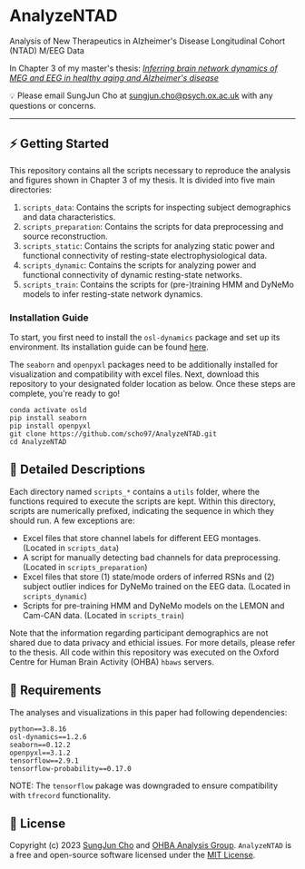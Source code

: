 # AnalyzeNTAD
Analysis of New Therapeutics in Alzheimer's Disease Longitudinal Cohort (NTAD) M/EEG Data

In Chapter 3 of my master's thesis: [_Inferring brain network dynamics of MEG and EEG in healthy aging and Alzheimer's disease_](https://ora.ox.ac.uk/objects/uuid:27faa894-b350-4da4-a7e4-7611dbd86791)

💡 Please email SungJun Cho at sungjun.cho@psych.ox.ac.uk with any questions or concerns.

---

## ⚡️ Getting Started

This repository contains all the scripts necessary to reproduce the analysis and figures shown in Chapter 3 of my thesis. It is divided into five main directories:

1. `scripts_data`: Contains the scripts for inspecting subject demographics and data characteristics.
2. `scripts_preparation`: Contains the scripts for data preprocessing and source reconstruction.
3. `scripts_static`: Contains the scripts for analyzing static power and functional connectivity of resting-state electrophysiological data.
4. `scripts_dynamic`: Contains the scripts for analyzing power and functional connectivity of dynamic resting-state networks.
5. `scripts_train`: Contains the scripts for (pre-)training HMM and DyNeMo models to infer resting-state network dynamics.

### Installation Guide
To start, you first need to install the `osl-dynamics` package and set up its environment. Its installation guide can be found [here](https://github.com/OHBA-analysis/osl-dynamics).

The `seaborn` and `openpyxl` packages need to be additionally installed for visualization and compatibility with excel files. Next, download this repository to your designated folder location as below. Once these steps are complete, you're ready to go!

```
conda activate osld
pip install seaborn
pip install openpyxl
git clone https://github.com/scho97/AnalyzeNTAD.git
cd AnalyzeNTAD
```

## 📄 Detailed Descriptions

Each directory named `scripts_*` contains a `utils` folder, where the functions required to execute the scripts are kept. Within this directory, scripts are numerically prefixed, indicating the sequence in which they should run. A few exceptions are:

- Excel files that store channel labels for different EEG montages. (Located in `scripts_data`)
- A script for manually detecting bad channels for data preprocessing. (Located in `scripts_preparation`)
- Excel files that store (1) state/mode orders of inferred RSNs and (2) subject outlier indices for DyNeMo trained on the EEG data. (Located in `scripts_dynamic`)
- Scripts for pre-training HMM and DyNeMo models on the LEMON and Cam-CAN data. (Located in `scripts_train`)

Note that the information regarding participant demographics are not shared due to data privacy and ethicial issues. For more details, please refer to the thesis. All code within this repository was executed on the Oxford Centre for Human Brain Activity (OHBA) `hbaws` servers.

## 🎯 Requirements
The analyses and visualizations in this paper had following dependencies:

```
python==3.8.16
osl-dynamics==1.2.6
seaborn==0.12.2
openpyxl==3.1.2
tensorflow==2.9.1
tensorflow-probability==0.17.0
```

NOTE: The `tensorflow` pakage was downgraded to ensure compatibility with `tfrecord` functionality.

## 🪪 License
Copyright (c) 2023 [SungJun Cho](https://github.com/scho97) and [OHBA Analysis Group](https://github.com/OHBA-analysis). `AnalyzeNTAD` is a free and open-source software licensed under the [MIT License](https://github.com/scho97/AnalyzeNTAD/blob/main/LICENSE).
